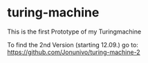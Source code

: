 # turing-machine
This is the first Prototype of my Turingmachine

To find the 2nd Version (starting 12.09.) go to: https://github.com/Jonunivo/turing-machine-2
